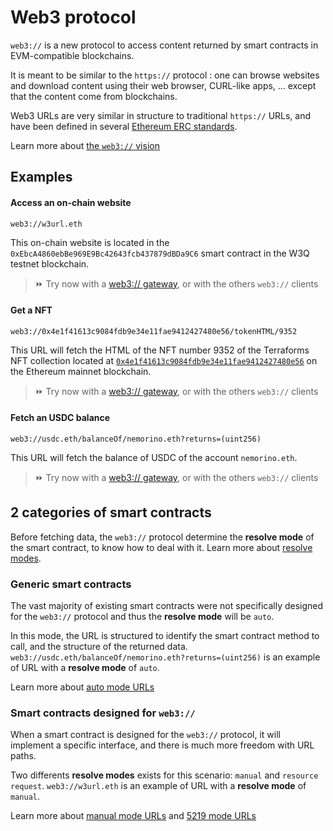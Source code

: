 # Web3 protocol

``web3://`` is a new protocol to access content returned by smart contracts in EVM-compatible blockchains.

It is meant to be similar to the ``https://`` protocol : one can browse websites and download content using their web browser, CURL-like apps, ... except that the content come from blockchains.

Web3 URLs are very similar in structure to traditional ``https://`` URLs, and have been defined in several [Ethereum ERC standards](structure/base.md).

Learn more about [the ``web3://`` vision](./vision/vision.md)


## Examples

#### Access an on-chain website

```
web3://w3url.eth
```

This on-chain website is located in the ``0xEbcA4860ebBe969E9Bc42643fcb437879dBDa9C6`` smart contract in the W3Q testnet blockchain.

> ⏩ Try now with a [web3:// gateway](https://w3url.w3eth.io), or with the others ``web3://`` clients


#### Get a NFT

```
web3://0x4e1f41613c9084fdb9e34e11fae9412427480e56/tokenHTML/9352
```

This URL will fetch the HTML of the NFT number 9352 of the Terraforms NFT collection located at [``0x4e1f41613c9084fdb9e34e11fae9412427480e56``](https://etherscan.io/address/0x4e1f41613c9084fdb9e34e11fae9412427480e56) on the Ethereum mainnet blockchain.

> ⏩ Try now with a [web3:// gateway](https://0x4e1f41613c9084fdb9e34e11fae9412427480e56.w3eth.io/tokenHTML/9352), or with the others ``web3://`` clients


#### Fetch an USDC balance

```
web3://usdc.eth/balanceOf/nemorino.eth?returns=(uint256)
```

This URL will fetch the balance of USDC of the account ``nemorino.eth``.

> ⏩ Try now with a [web3:// gateway](https://usdc.w3eth.io/balanceOf/nemorino.eth?returns=(uint256)), or with the others ``web3://`` clients



## 2 categories of smart contracts

Before fetching data, the ``web3://`` protocol determine the **resolve mode** of the smart contract, to know how to deal with it. Learn more about [resolve modes](structure/resolve-mode.md).

### Generic smart contracts

The vast majority of existing smart contracts were not specifically designed for the ``web3://`` protocol and thus the **resolve mode** will be ``auto``.

In this mode, the URL is structured to identify the smart contract method to call, and the structure of the returned data. ``web3://usdc.eth/balanceOf/nemorino.eth?returns=(uint256)`` is an example of URL with a **resolve mode** of ``auto``.

Learn more about [auto mode URLs](structure/mode-auto.md)

### Smart contracts designed for ``web3://``

When a smart contract is designed for the ``web3://`` protocol, it will implement a specific interface, and there is much more freedom with URL paths.

Two differents **resolve modes** exists for this scenario: ``manual`` and ``resource request``. ``web3://w3url.eth`` is an example of URL with a **resolve mode** of ``manual``.

Learn more about [manual mode URLs](structure/mode-manual.md) and [5219 mode URLs](structure/mode-resource-request.md)
